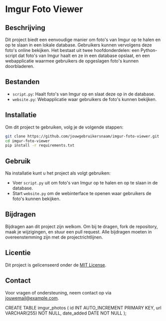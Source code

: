 # Imgur Foto Viewer

## Beschrijving
Dit project biedt een eenvoudige manier om foto's van Imgur op te halen en op te slaan in een lokale database. Gebruikers kunnen vervolgens deze foto's online bekijken. Het bestaat uit twee hoofdonderdelen: een Python-script dat foto's van Imgur haalt en ze in een database opslaat, en een webapplicatie waarmee gebruikers de opgeslagen foto's kunnen doorbladeren.

## Bestanden
- `script.py`: Haalt foto's van Imgur op en slaat deze op in de database.
- `website.py`: Webapplicatie waar gebruikers de foto's kunnen bekijken.

## Installatie
Om dit project te gebruiken, volg je de volgende stappen:

```bash
git clone https://github.com/jouwgebruikersnaam/imgur-foto-viewer.git
cd imgur-foto-viewer
pip install -r requirements.txt

```

## Gebruik
Na installatie kunt u het project als volgt gebruiken:
- Voer `script.py` uit om foto's van Imgur op te halen en op te slaan in de database.
- Start `website.py` om de webinterface te openen waar gebruikers de foto's kunnen bekijken.

## Bijdragen
Bijdragen aan dit project zijn welkom. Om bij te dragen, fork de repository, maak je wijzigingen, en stuur een pull request. Alle bijdragen moeten in overeenstemming zijn met de projectrichtlijnen.

## Licentie
Dit project is gelicenseerd onder de [MIT License](LICENSE).

## Contact
Voor vragen of ondersteuning, neem contact op via [jouwemail@example.com](mailto:jouwemail@example.com).



CREATE TABLE imgur_photos (
    id INT AUTO_INCREMENT PRIMARY KEY,
    url VARCHAR(255) NOT NULL,
    date_added DATE NOT NULL
);